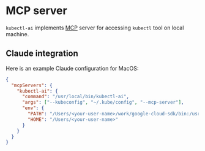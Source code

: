 # MCP server

`kubectl-ai` implements [MCP](https://github.com/modelcontextprotocol) server for accessing `kubectl` tool on local machine.

## Claude integration

Here is an example Claude configuration for MacOS:

```json
{
  "mcpServers": {
    "kubectl-ai": {
      "command": "/usr/local/bin/kubectl-ai",
      "args": ["--kubeconfig", "~/.kube/config", "--mcp-server"],
      "env": {
        "PATH": "/Users/<your-user-name>/work/google-cloud-sdk/bin:/usr/local/bin:/usr/bin:/bin:/usr/sbin:/sbin",
        "HOME": "/Users/<your-user-name>"
      }
    }
  }
}
```